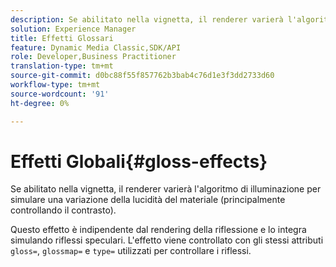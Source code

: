 ```yaml
---
description: Se abilitato nella vignetta, il renderer varierà l'algoritmo di illuminazione per simulare una variazione della lucidità del materiale (principalmente controllando il contrasto).
solution: Experience Manager
title: Effetti Glossari
feature: Dynamic Media Classic,SDK/API
role: Developer,Business Practitioner
translation-type: tm+mt
source-git-commit: d0bc88f55f857762b3bab4c76d1e3f3dd2733d60
workflow-type: tm+mt
source-wordcount: '91'
ht-degree: 0%

---
```



# Effetti Globali{#gloss-effects}

Se abilitato nella vignetta, il renderer varierà l&#39;algoritmo di illuminazione per simulare una variazione della lucidità del materiale (principalmente controllando il contrasto).

Questo effetto è indipendente dal rendering della riflessione e lo integra simulando riflessi speculari. L&#39;effetto viene controllato con gli stessi attributi `gloss=`, `glossmap=` e `type=` utilizzati per controllare i riflessi.
